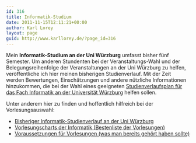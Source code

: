 ```yaml
---
id: 316
title: Informatik-Studium
date: 2011-11-15T12:11:21+00:00
author: Karl Lorey
layout: page
guid: http://www.karllorey.de/?page_id=316
---
```

Mein **Informatik-Studium an der Uni Würzburg** umfasst bisher fünf Semester. Um anderen Stundenten bei der Veranstaltungs-Wahl und der Belegungsreihenfolge der Veranstaltungen an der Uni Würzburg zu helfen, veröffentliche ich hier meinen bisherigen Studienverlauf. Mit der Zeit werden Bewertungen, Einschätzungen und andere nützliche Informationen hinzukommen, die bei der Wahl eines geeigneten [Studienverlaufsplan für das Fach Informatik an der Universität Würzburg](http://www.karllorey.de/informatik-studium/studienverlauf/) helfen sollen.

Unter anderem hier zu finden und hoffentlich hilfreich bei der Vorlesungsauswahl:

  * [Bisheriger Informatik-Studienverlauf an der Uni Würzburg](http://www.karllorey.de/informatik-studium/studienverlauf/ "Studienverlauf")
  * [Vorlesungscharts der Informatik (Bestenliste der Vorlesungen)](http://www.karllorey.de/informatik-studium/vorlesungscharts-der-informatik/ "Vorlesungscharts der Informatik")
  * [Voraussetzungen für Vorlesungen (was man bereits gehört haben sollte)](http://www.karllorey.de/informatik-studium/voraussetzungen-fur-vorlesungen/ "Voraussetzungen für Vorlesungen")